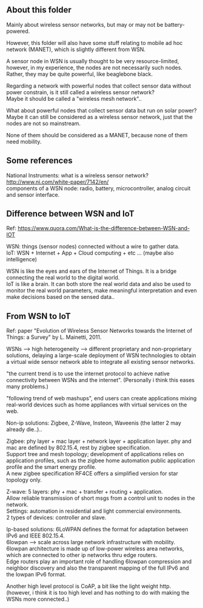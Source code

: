 About this folder
---------------------

Mainly about wireless sensor networks, but may or may not be battery-powered.

However, this folder will also have some stuff relating to mobile ad hoc network (MANET),
which is slightly different from WSN.

A sensor node in WSN is usually thought to be very resource-limited, 
however, in my experience, the nodes are not necessarily such nodes.  
Rather, they may be quite powerful, like beaglebone black.

Regarding a network with powerful nodes that collect sensor data without power constrain, is it still called a wireless sensor network?  
Maybe it should be called a "wireless mesh network"..

What about powerful nodes that collect sensor data but run on solar power?  
Maybe it can still be considered as a wireless sensor network, just that the nodes are not so mainstream.

None of them should be considered as a MANET, because none of them need mobility. 


Some references
---------------------

National Instruments: what is a wireless sensor network? http://www.ni.com/white-paper/7142/en/  
components of a WSN node: radio, battery, microcontroller, analog circuit and sensor interface. 


Difference between WSN and IoT
----------------------------------

Ref: https://www.quora.com/What-is-the-difference-between-WSN-and-IOT

WSN: things (sensor nodes) connected without a wire to gather data.  
IoT: WSN + Internet + App + Cloud computing + etc ... (maybe also intelligence)

WSN is like the eyes and ears of the Internet of Things. 
It is a bridge connecting the real world to the digital world.  
IoT is like a brain. 
It can both store the real world data and also be used to monitor the real world parameters,
make meaningful interpretation and even make decisions based on the sensed data..


From WSN to IoT
----------------------------

Ref: paper "Evolution of Wireless Sensor Networks towards the Internet of Things: a Survey" by L. Mainetti, 2011.

WSNs --> high heterogeneity --> different proprietary and non-proprietary solutions, 
delaying a large-scale deployment of WSN technologies to obtain a virtual wide sensor network able to integrate all existing sensor networks.

"the current trend is to use the internet protocol to achieve native connectivity between WSNs and the internet".
(Personally i think this eases many problems.)

"following trend of web mashups", end users can create applications mixing 
real-world devices such as home appliances with virtual services on the web.

Non-ip solutions: Zigbee, Z-Wave, Insteon, Waveenis (the latter 2 may already die..)..  

Zigbee: phy layer + mac layer + network layer + application layer. phy and mac are defined by 802.15.4, rest by zigbee specification.   
Support tree and mesh topology;
development of applications relies on application profiles, such as the zigbee home automation public application profile and the smart energy profile.  
A new zigbee specification RF4CE offers a simplified version for star topology only.

Z-wave: 5 layers: phy + mac + transfer + routing + application.  
Allow reliable transmission of short msgs from a control unit to nodes in the network.  
Settings: automation in residential and light commercial environments.  
2 types of devices: controller and slave.

Ip-based solutions: 6LoWPAN defines the format for adaptation between IPv6 and IEEE 802.15.4.  
6lowpan --> scale across large network infrastructure with mobility.  
6lowpan architecture is made up of low-power wireless area networks, 
which are connected to other ip networks thru edge routers.  
Edge routers play an important role of handling 6lowpan compression and neighbor discovery and 
also the transparent mapping of the full IPv6 and the lowpan IPv6 format.

Another high level protocol is CoAP, a bit like the light weight http.  
(however, i think it is too high level and has nothing to do with making the WSNs more connected..)

